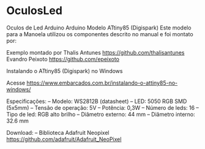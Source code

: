 # OculosLed
Oculos de Led Arduino Arduino
Modelo ATtiny85 (Digispark)
Este modelo para a Manoela utilizou os componentes descrito no manual e foi montato por:

Exemplo montado por
Thalis Antunes https://github.com/thalisantunes
Evandro Peixoto https://github.com/epeixoto



Instalando o ATtiny85 (Digispark) no Windows

Acesse https://www.embarcados.com.br/instalando-o-attiny85-no-windows/

Especificações:
– Modelo: WS2812B (datasheet)
– LED: 5050 RGB SMD (5x5mm)
– Tensão de operação: 5V
– Potência: 0,3W
– Número de leds: 16
– Tipo de led: RGB alto brilho
– Diâmetro externo: 44 mm
– Diâmetro interno: 32.6 mm

Download:
– Biblioteca Adafruit Neopixel
https://github.com/adafruit/Adafruit_NeoPixel
